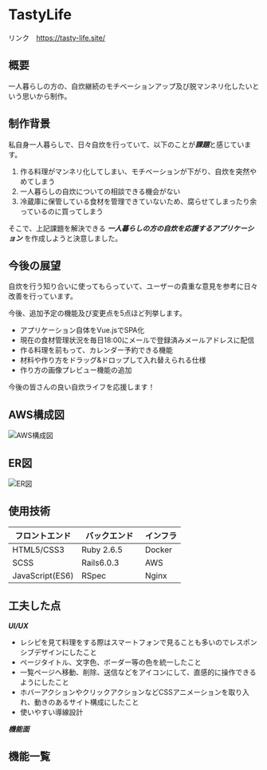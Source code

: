 # TastyLife

リンク　https://tasty-life.site/

概要
---
一人暮らしの方の、自炊継続のモチベーションアップ及び脱マンネリ化したいという思いから制作。  


制作背景
---

私自身一人暮らしで、日々自炊を行っていて、以下のことが***課題***と感じています。

1. 作る料理がマンネリ化してしまい、モチベーションが下がり、自炊を突然やめてしまう
2. 一人暮らしの自炊についての相談できる機会がない
3. 冷蔵庫に保管している食材を管理できていないため、腐らせてしまったり余っているのに買ってしまう

そこで、上記課題を解決できる ***一人暮らしの方の自炊を応援するアプリケーション*** を作成しようと決意しました。


今後の展望
---

自炊を行う知り合いに使ってもらっていて、ユーザーの貴重な意見を参考に日々改善を行っています。

今後、追加予定の機能及び変更点を5点ほど列挙します。
- アプリケーション自体をVue.jsでSPA化
- 現在の食材管理状況を毎日18:00にメールで登録済みメールアドレスに配信
- 作る料理を前もって、カレンダー予約できる機能
- 材料や作り方をドラッグ&ドロップして入れ替えられる仕様
- 作り方の画像プレビュー機能の追加

今後の皆さんの良い自炊ライフを応援します！


AWS構成図
---
<img src="https://github.com/YukiIshizaki0525/TastyLife/blob/master/app/assets/images/TastyLife.jpg" alt="AWS構成図" >

ER図
---
<img src="https://github.com/YukiIshizaki0525/TastyLife/blob/master/app/assets/images/ER_TastyLife.svg" alt="ER図" >

使用技術
---
|     フロントエンド      |     バックエンド     |     インフラ     |
|    -----------     |    -----------   |    --------    |
|    HTML5/CSS3      |    Ruby 2.6.5    |    Docker      |
|    SCSS            |    Rails6.0.3   　　|    AWS         |
|    JavaScript(ES6) |    RSpec         |    Nginx       |
                     
工夫した点
---
***UI/UX***
- レシピを見て料理をする際はスマートフォンで見ることも多いのでレスポンシブデザインにしたこと
- ページタイトル、文字色、ボーダー等の色を統一したこと
- 一覧ページへ移動、削除、送信などをアイコンにして、直感的に操作できるようにしたこと
- ホバーアクションやクリックアクションなどCSSアニメーションを取り入れ、動きのあるサイト構成にしたこと
- 使いやすい導線設計

***機能面***

機能一覧
---
